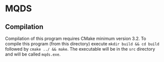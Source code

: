 # MQDS
## Compilation

Compilation of this program requires CMake minimum version 3.2. To compile this program (from this directory) execute `mkdir build && cd build` followed by `cmake ../ && make`. The executable will be in the `src` directory and will be called `mqds.exe`.